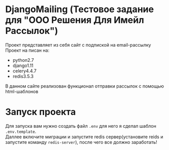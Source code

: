 # DjangoMailing (Тестовое задание для "ООО Решения Для Имейл Рассылок")
Проект представляет из себя сайт с подпиской на email-рассылку
Проект на писан на:
 - python2.7
 - django1.11
 - celery4.4.7
 - redis3.5.3

В данном сайте реализован функционал отправки рассылок с помощью html-шаблонов

# Запуск проекта
Для запуска вам нужно создать файл `.env` для него я сделал шаблон `.env.template`.</br>
Даллее включите миграции и запустите redis сервер(установите reids и запустите команду `redis-server`), после чего все должно заработать!
